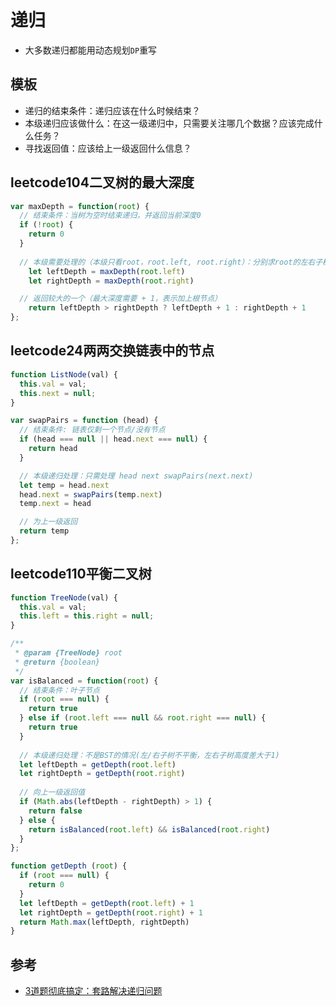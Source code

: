 # 递归
- 大多数递归都能用动态规划`DP`重写

## 模板
- 递归的结束条件：递归应该在什么时候结束？
- 本级递归应该做什么：在这一级递归中，只需要关注哪几个数据？应该完成什么任务？
- 寻找返回值：应该给上一级返回什么信息？ 

## leetcode104二叉树的最大深度
```js
var maxDepth = function(root) {
  // 结束条件：当树为空时结束递归，并返回当前深度0
  if (!root) {
    return 0
  }
	
  // 本级需要处理的（本级只看root，root.left, root.right）：分别求root的左右子树的深度
	let leftDepth = maxDepth(root.left)
	let rightDepth = maxDepth(root.right)

  // 返回较大的一个（最大深度需要 + 1，表示加上根节点）
	return leftDepth > rightDepth ? leftDepth + 1 : rightDepth + 1
};
```

## leetcode24两两交换链表中的节点
```js
function ListNode(val) {
  this.val = val;
  this.next = null;
}

var swapPairs = function (head) {
  // 结束条件: 链表仅剩一个节点/没有节点
  if (head === null || head.next === null) {
    return head
  }

  // 本级递归处理：只需处理 head next swapPairs(next.next)
  let temp = head.next
  head.next = swapPairs(temp.next)
  temp.next = head

  // 为上一级返回
  return temp
};
```

## leetcode110平衡二叉树
```js
function TreeNode(val) {
  this.val = val;
  this.left = this.right = null;
}

/**
 * @param {TreeNode} root
 * @return {boolean}
 */
var isBalanced = function(root) {
  // 结束条件：叶子节点
  if (root === null) {
    return true
  } else if (root.left === null && root.right === null) {
    return true
  }
 
  // 本级递归处理：不是BST的情况(左/右子树不平衡，左右子树高度差大于1)
  let leftDepth = getDepth(root.left)
  let rightDepth = getDepth(root.right)
  
  // 向上一级返回值
  if (Math.abs(leftDepth - rightDepth) > 1) {
    return false
  } else {
    return isBalanced(root.left) && isBalanced(root.right)
  }
};

function getDepth (root) {
  if (root === null) {
    return 0
  }
  let leftDepth = getDepth(root.left) + 1
  let rightDepth = getDepth(root.right) + 1
  return Math.max(leftDepth, rightDepth)
}
```

## 参考
- [3道题彻底搞定：套路解决递归问题](https://blog.csdn.net/fallWyl/article/details/89214723)